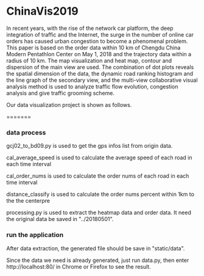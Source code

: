 # ChinaVis2019

In recent years, with the rise of the network car platform, the deep integration of traffic and the Internet, the surge in the number of online car orders has caused urban congestion to become a phenomenal problem. This paper is based on the order data within 10 km of Chengdu China Modern Pentathlon Center on May 1, 2018 and the trajectory data within a radius of 10 km. The map visualization and heat map, contour and dispersion of the main view are used. The combination of dot plots reveals the spatial dimension of the data, the dynamic road ranking histogram and the line graph of the secondary view, and the multi-view collaborative visual analysis method is used to analyze traffic flow evolution, congestion analysis and give traffic grooming scheme.

Our data visualization project is shown as follows.

=======
### data process
gcj02_to_bd09.py is used to get the gps infos list from origin data.

cal_average_speed is used to calculate the average speed of each road in each time interval

cal_order_nums is used to calculate the order nums of each road in each time interval

distance_classify is used to calculate the order nums percent within 1km to the the centerpre

processing.py is used to extract the heatmap data and order data. It need the original data be saved in "../20180501".

### run the application

After data extraction, the generated file should be save in "static/data".

Since the data we need is already generated,  just run data.py, then enter http://localhost:80/ in Chrome or Firefox to see the result.




